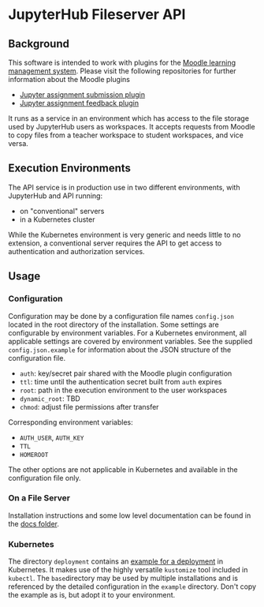 # JupyterHub Fileserver API

## Background
This software is intended to work with plugins for the
[Moodle learning management system](https://moodle.org). Please visit the following
repositories for further information about the Moodle plugins
 - [Jupyter assignment submission plugin](https://github.com/epfl-cede/moodle-mod-assign-submission-noto)
 - [Jupyter assignment feedback plugin](https://github.com/epfl-cede/moodle-mod-assign-feedback-noto)

It runs as a service in an environment which has access to the file storage used by
JupyterHub users as workspaces. It accepts requests from Moodle to copy files from a
teacher workspace to student workspaces, and vice versa.

## Execution Environments
The API service is in production use in two different environments, with JupyterHub and API running:
 - on "conventional" servers
 - in a Kubernetes cluster

While the Kubernetes environment is very generic and needs little to no extension, a conventional
server requires the API to get access to authentication and authorization services.

## Usage
### Configuration
Configuration may be done by a configuration file names `config.json` located in the root directory
of the installation. Some settings are configurable by environment variables. For a Kubernetes environment,
all applicable settings are covered by environment variables. See the supplied `config.json.example` for
information about the JSON structure of the configuration file.

 - `auth`: key/secret pair shared with the Moodle plugin configuration
 - `ttl`: time until the authentication secret built from `auth` expires
 - `root`: path in the execution environment to the user workspaces
 - `dynamic_root`: TBD
 - `chmod`: adjust file permissions after transfer

Corresponding environment variables:
 - `AUTH_USER`, `AUTH_KEY`
 - `TTL`
 - `HOMEROOT`

The other options are not applicable in Kubernetes and available in the configuration file only.

### On a File Server
Installation instructions and some low level documentation can be found in the [docs folder](docs).

### Kubernetes
The directory `deployment` contains an [example for a deployment](deployment/README.md) in Kubernetes.
It makes use of the highly versatile `kustomize` tool included in `kubectl`. The `base`directory may be
used by multiple installations and is referenced by the detailed
configuration in the `example` directory. Don't copy the example as is, but adopt it to your environment.
